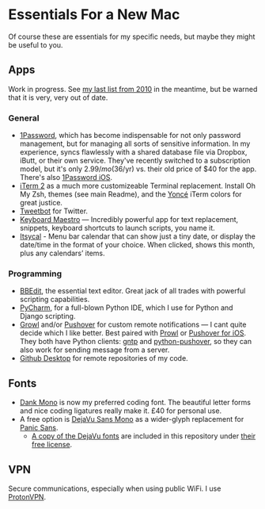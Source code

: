# Essentials For a New Mac

Of course these are essentials for my specific needs, but maybe they might be useful to you.

## Apps

Work in progress. See [my last list from 2010][2010apps] in the meantime, but be warned that it is very, very out of date.

[2010apps]: http://stationinthemetro.com/2010/04/24/clean-start-with-a-new-mac

### General

- [1Password][], which has become indispensable for not only password management, but for managing all sorts of sensitive information. In my experience, syncs flawlessly with a shared database file via Dropbox, iButt, or their own service. They've recently switched to a subscription model, but it's only $2.99/mo ($36/yr) vs. their old price of $40 for the app. There's also [1Password iOS][].
- [iTerm 2][iterm] as a much more customizeable Terminal replacement. Install Oh My Zsh, themes (see main Readme), and the [Yoncé][yonce] iTerm colors for great justice.
- [Tweetbot][] for Twitter.
- [Keyboard Maestro][] — Incredibly powerful app for text replacement, snippets, keyboard shortcuts to launch scripts, you name it.
- [Itsycal][] - Menu bar calendar that can show just a tiny date, or display the date/time in the format of your choice. When clicked, shows this month, plus any calendars’ items.

[1Password]: https://geo.itunes.apple.com/us/app/1password-7/id1333542190?mt=12&at=10lmSY
[1Password iOS]: https://itunes.apple.com/us/app/1password/id568903335?mt=8&at=10lmSY
[iterm]: https://iterm2.com/
[yonce]: https://github.com/minamarkham/yonce
[Tweetbot]: https://geo.itunes.apple.com/us/app/tweetbot-3-for-twitter/id1384080005?mt=12&at=10lmSY
[Keyboard Maestro]: https://www.keyboardmaestro.com/
[Itsycal]: https://www.mowglii.com/itsycal/datetime.html

### Programming

- [BBEdit][], the essential text editor. Great jack of all trades with powerful scripting capabilities.
- [PyCharm][], for a full-blown Python IDE, which I use for Python and Django scripting.
- [Growl][] and/or [Pushover][] for custom remote notifications — I cant quite decide which I like better. Best paired with [Prowl][] or [Pushover for iOS][]. They both have Python clients: [gntp][] and [python-pushover][], so they can also work for sending message from a server.
- [Github Desktop] for remote repositories of my code.

[BBEdit]: http://www.barebones.com/products/bbedit/
[PyCharm]: http://www.jetbrains.com/pycharm/
[Growl]: https://geo.itunes.apple.com/us/app/growl/id467939042?mt=12&at=10lmSY
[Pushover]: https://pushover.net
[Prowl]: https://itunes.apple.com/us/app/prowl-easy-push-notifications/id320876271?mt=8&at=10lmSY
[Pushover for iOS]: https://itunes.apple.com/us/app/pushover-notifications/id506088175?mt=8&at=10lmSY
[gntp]: https://github.com/kfdm/gntp
[python-pushover]: https://github.com/Thibauth/python-pushover
[Github Desktop]: https://desktop.github.com

## Fonts

- [Dank Mono][dank] is now my preferred coding font. The beautiful letter forms and nice coding ligatures really make it. £40 for personal use. 
- A free option is [DejaVu Sans Mono][dejavu] as a wider-glyph replacement for [Panic Sans][coda].
    - [A copy of the DejaVu fonts][dejavufonts] are included in this repository under [their free license][dejavulicense].

[dank]: https://dank.sh/
[dejavu]: https://dejavu-fonts.github.io
[coda]: https://www.panic.com/coda/
[dejavufonts]: https://github.com/bobtiki/defaults/blob/master/fonts/dejavu-fonts-ttf-2.37.tar.bz2
[dejavulicense]: https://dejavu-fonts.github.io/License.html

## VPN

Secure communications, especially when using public WiFi. I use [ProtonVPN][].

[ProtonVPN]: https://account.protonvpn.com/downloads
